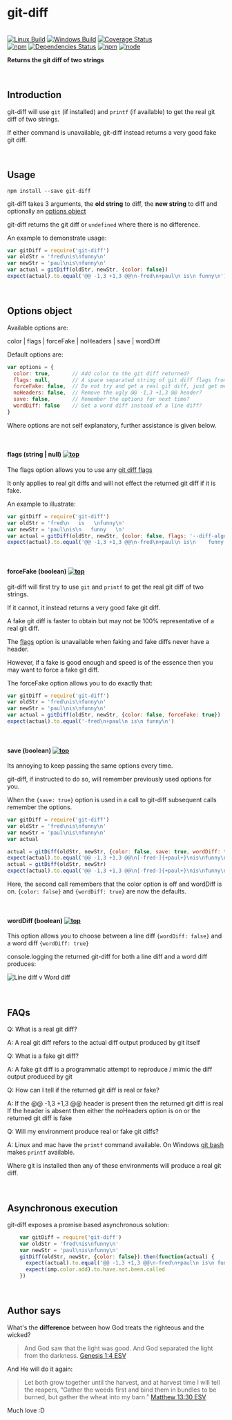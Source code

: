# git-diff

<br>[![Linux Build](https://img.shields.io/travis/danday74/git-diff/master.svg?label=linux)](https://travis-ci.org/danday74/git-diff)
[![Windows Build](https://img.shields.io/appveyor/ci/danday74/git-diff/master.svg?label=windows)](https://ci.appveyor.com/project/danday74/git-diff)
[![Coverage Status](https://coveralls.io/repos/github/danday74/git-diff/badge.svg)](https://coveralls.io/github/danday74/git-diff)
<br>[![npm](https://img.shields.io/npm/v/git-diff.svg)](https://www.npmjs.com/package/git-diff)
[![Dependencies Status](https://david-dm.org/danday74/git-diff/status.svg)](https://david-dm.org/danday74/git-diff)
[![npm](https://img.shields.io/npm/dm/git-diff.svg)](https://www.npmjs.com/package/git-diff)
[![node](https://img.shields.io/node/v/git-diff.svg)](https://www.npmjs.com/package/git-diff)

**Returns the git diff of two strings**



<br>

## Introduction

git-diff will use ```git``` (if installed) and ```printf``` (if available) to get the real git diff of two strings.

If either command is unavailable, git-diff instead returns a very good fake git diff.



<br>

## Usage

`npm install --save git-diff`

git-diff takes 3 arguments, the **old string** to diff, the **new string** to diff and optionally an [options object](#options-object)

git-diff returns the git diff or `undefined` where there is no difference.

An example to demonstrate usage:

```javascript 1.5
var gitDiff = require('git-diff')
var oldStr = 'fred\nis\nfunny\n'
var newStr = 'paul\nis\nfunny\n'
var actual = gitDiff(oldStr, newStr, {color: false})
expect(actual).to.equal('@@ -1,3 +1,3 @@\n-fred\n+paul\n is\n funny\n')
```



<br>

## Options object

Available options are:

color | flags | forceFake | noHeaders | save | wordDiff

Default options are:

```javascript 1.5
var options = {
  color: true,       // Add color to the git diff returned?
  flags: null,       // A space separated string of git diff flags from https://git-scm.com/docs/git-diff#_options
  forceFake: false,  // Do not try and get a real git diff, just get me a fake? Faster but may not be 100% accurate
  noHeaders: false,  // Remove the ugly @@ -1,3 +1,3 @@ header?
  save: false,       // Remember the options for next time?
  wordDiff: false    // Get a word diff instead of a line diff?
}
```

Where options are not self explanatory, further assistance is given below.



<br>

#### **flags** (string | null) [![top](top.png)](#options-object)

The flags option allows you to use any [git diff flags](https://git-scm.com/docs/git-diff#_options)

It only applies to real git diffs and will not effect the returned git diff if it is fake.

An example to illustrate:

```javascript 1.5
var gitDiff = require('git-diff')
var oldStr = 'fred\n   is   \nfunny\n'
var newStr = 'paul\nis\n   funny   \n'
var actual = gitDiff(oldStr, newStr, {color: false, flags: '--diff-algorithm=minimal --ignore-all-space'})
expect(actual).to.equal('@@ -1,3 +1,3 @@\n-fred\n+paul\n is\n    funny   \n')
```



<br>

#### **forceFake** (boolean) [![top](top.png)](#options-object)

git-diff will first try to use ```git``` and ```printf``` to get the real git diff of two strings.

If it cannot, it instead returns a very good fake git diff.

A fake git diff is faster to obtain but may not be 100% representative of a real git diff.

The [flags](TODO) option is unavailable when faking and fake diffs never have a header.

However, if a fake is good enough and speed is of the essence then you may want to force a fake git diff.

The forceFake option allows you to do exactly that:

```javascript 1.5
var gitDiff = require('git-diff')
var oldStr = 'fred\nis\nfunny\n'
var newStr = 'paul\nis\nfunny\n'
var actual = gitDiff(oldStr, newStr, {color: false, forceFake: true})
expect(actual).to.equal('-fred\n+paul\n is\n funny\n')
```



<br>

#### **save** (boolean) [![top](top.png)](#options-object)

Its annoying to keep passing the same options every time.

git-diff, if instructed to do so, will remember previously used options for you.

When the `{save: true}` option is used in a call to git-diff subsequent calls remember the options.

```javascript 1.5
var gitDiff = require('git-diff')
var oldStr = 'fred\nis\nfunny\n'
var newStr = 'paul\nis\nfunny\n'
var actual

actual = gitDiff(oldStr, newStr, {color: false, save: true, wordDiff: true})
expect(actual).to.equal('@@ -1,3 +1,3 @@\n[-fred-]{+paul+}\nis\nfunny\n')
actual = gitDiff(oldStr, newStr)
expect(actual).to.equal('@@ -1,3 +1,3 @@\n[-fred-]{+paul+}\nis\nfunny\n')
```

Here, the second call remembers that the color option is off and wordDiff is on. `{color: false}` and `{wordDiff: true}` are now the defaults.



<br>

#### **wordDiff** (boolean) [![top](top.png)](#options-object)

This option allows you to choose between a line diff `{wordDiff: false}` and a word diff `{wordDiff: true}`

console.logging the returned git-diff for both a line diff and a word diff produces:

![Line diff v Word diff](diffs.png "Line diff v Word diff")



<br>

## FAQs

Q: What is a real git diff?

A: A real git diff refers to the actual diff output produced by git itself

Q: What is a fake git diff?

A: A fake git diff is a programmatic attempt to reproduce / mimic the diff output produced by git

Q: How can I tell if the returned git diff is real or fake?

A: If the @@ -1,3 +1,3 @@ header is present then the returned git diff is real
   If the header is absent then either the noHeaders option is on or the returned git diff is fake

Q: Will my environment produce real or fake git diffs?

A: Linux and mac have the ```printf``` command available. On Windows [git bash](https://git-for-windows.github.io) makes ```printf``` available.

   Where git is installed then any of these environments will produce a real git diff.



<br>

## Asynchronous execution

git-diff exposes a promise based asynchronous solution:

```javascript 1.5
    var gitDiff = require('git-diff')
    var oldStr = 'fred\nis\nfunny\n'
    var newStr = 'paul\nis\nfunny\n'
    gitDiff(oldStr, newStr, {color: false}).then(function(actual) {
      expect(actual).to.equal('@@ -1,3 +1,3 @@\n-fred\n+paul\n is\n funny\n')
      expect(imp.color.add).to.have.not.been.called
    })
```



<br>

## Author says

What's the **difference** between how God treats the righteous and the wicked?

> And God saw that the light was good. And God separated the light from the darkness. [Genesis 1:4 ESV](https://www.biblegateway.com/passage/?search=Genesis+1%3A4&version=ESV)

And He will do it again:

> Let both grow together until the harvest, and at harvest time I will tell the reapers, “Gather the weeds first and bind them in bundles to be burned, but gather the wheat into my barn.” [Matthew 13:30 ESV](https://www.biblegateway.com/passage/?search=matthew+13%3A30&version=ESV)

Much love :D



<br><br><br><br><br>
